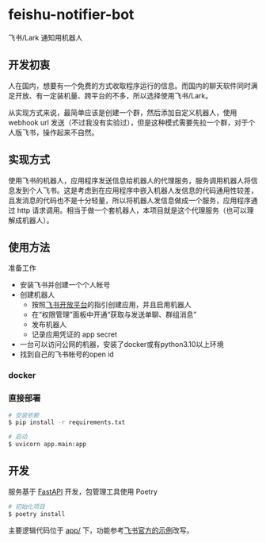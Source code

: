 # feishu-notifier-bot

飞书/Lark 通知用机器人

## 开发初衷

人在国内，想要有一个免费的方式收取程序运行的信息。而国内的聊天软件同时满足开放、有一定装机量、跨平台的不多，所以选择使用飞书/Lark。

从实现方式来说，最简单应该是创建一个群，然后添加自定义机器人，使用 webhook url 发送（不过我没有实验过），但是这种模式需要先拉一个群，对于个人版飞书，操作起来不自然。

## 实现方式

使用飞书的机器人，应用程序发送信息给机器人的代理服务，服务调用机器人将信息发到个人飞书。这是考虑到在应用程序中嵌入机器人发信息的代码通用性较差，且发消息的代码也不是十分轻量，所以将机器人发信息做成一个服务，应用程序通过 http 请求调用。相当于做一个套机器人，本项目就是这个代理服务（也可以理解成机器人）。

## 使用方法

准备工作

- 安装飞书并创建一个个人帐号
- 创建机器人
  - 按照[飞书开放平台](https://open.feishu.cn/app?lang=zh-CN)的指引创建应用，并且启用机器人
  - 在“权限管理”面板中开通“获取与发送单聊、群组消息”
  - 发布机器人
  - 记录应用凭证的 app secret
- 一台可以访问公网的机器，安装了docker或有python3.10以上环境
- 找到自己的飞书帐号的open id

### docker

### 直接部署

```bash
# 安装依赖
$ pip install -r requirements.txt

# 启动
$ uvicorn app.main:app
```

## 开发

服务基于 [FastAPI](https://github.com/tiangolo/fastapi) 开发，包管理工具使用 Poetry

```bash
# 初始化项目
$ poetry install
```

主要逻辑代码位于 [app/](./app/) 下，功能参考[飞书官方的示例](https://github.com/larksuite/lark-samples/tree/main/robot_quick_start/python)改写。
